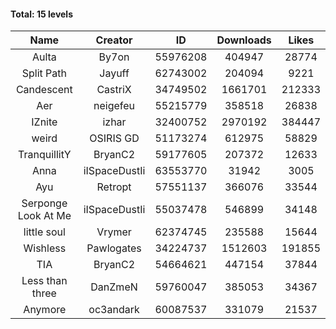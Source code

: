 #### Total: 15 levels

| Name | Creator | ID | Downloads | Likes |
|:---:|:---:|:---:|:---:|:---:|
| Aulta | By7on | 55976208 | 404947 | 28774
| Split Path | Jayuff | 62743002 | 204094 | 9221
| Candescent | CastriX | 34749502 | 1661701 | 212333
| Aer | neigefeu | 55215779 | 358518 | 26838
| IZnite | izhar | 32400752 | 2970192 | 384447
| weird | OSIRIS GD | 51173274 | 612975 | 58829
| TranquillitY | BryanC2 | 59177605 | 207372 | 12633
| Anna | iISpaceDustIi | 63553770 | 31942 | 3005
| Ayu | Retropt | 57551137 | 366076 | 33544
| Serponge Look At Me | iISpaceDustIi | 55037478 | 546899 | 34148
| little soul | Vrymer | 62374745 | 235588 | 15644
| Wishless | Pawlogates | 34224737 | 1512603 | 191855
|  TIA | BryanC2 | 54664621 | 447154 | 37844
| Less than three | DanZmeN | 59760047 | 385053 | 34367
| Anymore | oc3andark | 60087537 | 331079 | 21537
